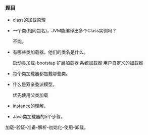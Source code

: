 
### 题目
* class的加载原理
* 一个类(相同包名)，JVM能编译出多个Class实例吗？

   不能。

* 有哪些类加载器，他们的类名是什么。

   启动类加载-bootstap
   扩展加载器
   系统加载器
   用户自定义的加载器
   
* 每个类加载器都加载哪些类。

   
* 什么是双亲委派模型。
   
   优先使用父类加载
   
* instance的理解。

* Java类加载器的5个步骤。

加载-验证-准备-解析-初始化-使用-卸载。





